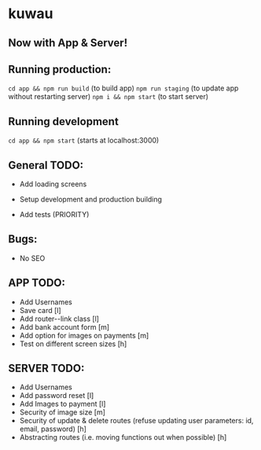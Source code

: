 # kuwau

## Now with App & Server!

## Running production:

`cd app && npm run build` (to build app)
`npm run staging` (to update app without restarting server)
`npm i && npm start` (to start server)

## Running development

`cd app && npm start` (starts at localhost:3000)

## General TODO:

* Add loading screens

* Setup development and production building
* Add tests (PRIORITY)

## Bugs:

* No SEO

## APP TODO:

* Add Usernames
* Save card [l]
* Add router--link class [l]
* Add bank account form [m]
* Add option for images on payments [m]
* Test on different screen sizes [h]

## SERVER TODO:

* Add Usernames
* Add password reset [l]
* Add Images to payment [l]
* Security of image size [m]
* Security of update & delete routes (refuse updating user parameters: id, email, password) [h]
* Abstracting routes (i.e. moving functions out when possible) [h]
